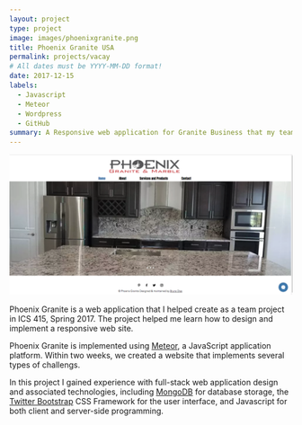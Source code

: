 ```yaml
---
layout: project
type: project
image: images/phoenixgranite.png
title: Phoenix Granite USA
permalink: projects/vacay
# All dates must be YYYY-MM-DD format!
date: 2017-12-15
labels:
  - Javascript
  - Meteor
  - Wordpress
  - GitHub
summary: A Responsive web application for Granite Business that my team developed.
---
```


<img class="ui medium right floated rounded image" src="../images/phoenixgranite.png">

Phoenix Granite is a web application that I helped create as a team project in ICS 415, Spring 2017. The project helped me learn how to design and implement a responsive web site.

Phoenix Granite is implemented using [Meteor](http://meteor.com), a JavaScript application platform. Within two weeks, we created a website that implements several types of challengs.

In this project I gained experience with full-stack web application design and associated technologies, including [MongoDB](http://mongodb.com) for database storage, the [Twitter Bootstrap](http://getbootstrap.com/) CSS Framework for the user interface, and Javascript for both client and server-side programming. 
 
